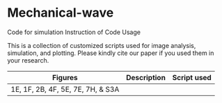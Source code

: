 # Mechanical-wave
Code for simulation
Instruction of Code Usage

This is a collection of customized scripts used for image analysis, simulation, and plotting. Please kindly cite our paper if you used them in your research.

|Figures | Description | Script used|
|--------|-------------|------------|
|1E, 1F, 2B, 4F, 5E, 7E, 7H, & S3A|
